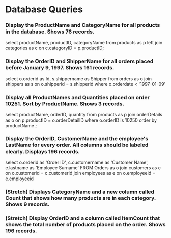 # Database Queries

### Display the ProductName and CategoryName for all products in the database. Shows 76 records.

select productName, productID, categoryName from products as p
left join categories as c on c.categoryID = p.productID;



### Display the OrderID and ShipperName for all orders placed before January 9, 1997. Shows 161 records.

select o.orderid as Id, s.shippername as Shipper
from orders as o
join shippers as s
on o.shipperid = s.shipperid
where o.orderdate < '1997-01-09'

### Display all ProductNames and Quantities placed on order 10251. Sort by ProductName. Shows 3 records.

select productName, orderID, quantity from products as p
join orderDetails as o on p.productID = o.orderDetailID
where o.orderID is 10250
order by productName ;


### Display the OrderID, CustomerName and the employee's LastName for every order. All columns should be labeled clearly. Displays 196 records.

select o.orderid as 'Order ID', 
c.customername as 'Customer Name', 
e.lastname as 'Employee Surname'
FROM Orders as o
join customers as c on o.customerid = c.customerid
join employees as e on o.employeeid = e.employeeid

### (Stretch)  Displays CategoryName and a new column called Count that shows how many products are in each category. Shows 9 records.

### (Stretch) Display OrderID and a  column called ItemCount that shows the total number of products placed on the order. Shows 196 records. 